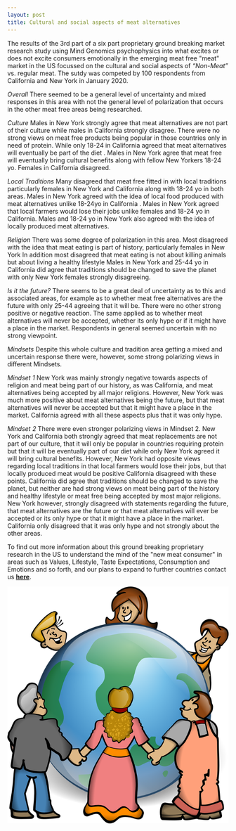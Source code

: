 ```yaml
---
layout: post
title: Cultural and social aspects of meat alternatives
---
```

The results of the 3rd part of a six part proprietary ground breaking market research study using Mind Genomics psychophysics 
into what excites or does not excite consumers emotionally in the emerging meat free "meat" market in the US focussed on the 
cultural and social aspects of *“Non-Meat”* vs. regular meat. 
The sutdy was competed by 100 respondents from California and New York in January 2020.

*Overall*
There seemed to be a general level of uncertainty and mixed responses in this area with not the general level of polarization that 
occurs in the other meat free areas being researched.

*Culture*
Males in New York strongly agree that meat alternatives are not part of their culture while males in California strongly disagree. 
There were no strong views on meat free products being popular in those countries only in need of protein. While only 18-24 in California
agreed that meat alternatives will eventually be part of the diet . Males in New York agree that meat free will eventually bring cultural 
benefits along with fellow New Yorkers 18-24 yo. Females in California disagreed.

*Local Traditions*
Many disagreed that meat free fitted in with local traditions particularly females in New York and California along with 18-24 yo in both areas. 
Males in New York agreed with the idea of local food produced with meat alternatives unlike 18-24yo in California . Males in New York agreed that 
local farmers would lose their jobs unlike females and 18-24 yo in California. Males  and 18-24 yo in New York also agreed with the idea of locally 
produced meat alternatives.

*Religion* 
There was some degree of polarization in this area. Most disagreed with the idea that meat eating is part of history, particularly females in 
New York In addition most disagreed that meat eating is not about killing animals but about living a healthy lifestyle Males in New York and 25-44 
yo in California did agree that traditions should be changed to save the planet with only New York females strongly disagreeing. 

*Is it the future?*
There seems to be a great deal of uncertainty as to this and associated areas, for example as to whether meat free alternatives are the future 
with only 25-44 agreeing that it will be. There were no other strong positive or negative reaction. The same applied as to whether meat alternatives 
will never be accepted, whether its only hype or if it might have a place in the market. Respondents in general seemed uncertain with no strong 
viewpoint.

*Mindsets*
Despite this whole culture and tradition area getting a mixed and uncertain response there were, however, some strong polarizing views in different 
Mindsets.

*Mindset 1* 
New York was mainly strongly negative towards aspects of religion and meat being part of our history, as was California, and meat alternatives 
being accepted by all major religions. However, New York was much more positive about meat alternatives being the future, but that meat 
alternatives will never be accepted but that it might have a place in the market. California agreed with all these aspects plus that it was only hype.

*Mindset 2*
There were even stronger polarizing views in Mindset 2.
New York and California both strongly agreed that meat replacements are not part of our culture, that it will only be popular in countries requiring 
protein but that it will be eventually part of our diet while only New York agreed it will bring cultural benefits. However, New York had opposite 
views regarding local traditions in that local farmers would lose their jobs, but that locally produced meat would be positive California disagreed 
with these points. California did agree that traditions should be changed to save the planet, but neither are had strong views on meat being part of 
the history and healthy lifestyle or meat free being accepted by most major religions. New York however, strongly disagreed with statements regarding 
the future, that meat alternatives are the future or that meat alternatives will ever be accepted or its only hype or that it might have a place in 
the market.  California only disagreed that it was only hype and not strongly about the other areas.

To find out more information about this ground breaking proprietary research in the US to understand the mind of the "new meat consumer"
in areas such as Values, Lifestyle, Taste Expectations, Consumption and Emotions and so forth, and our plans to expand to further countries 
contact us **[here](http://meatfreeresearch.com/contact/ "Contact Us")**.

<p align="center">
  <img src="/img/diversity.png">
</p>

